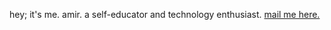 hey; it's me. amir. a self-educator and technology enthusiast.
<a href="mailto:theamirghs@protonmail.com">mail me here.</a>

